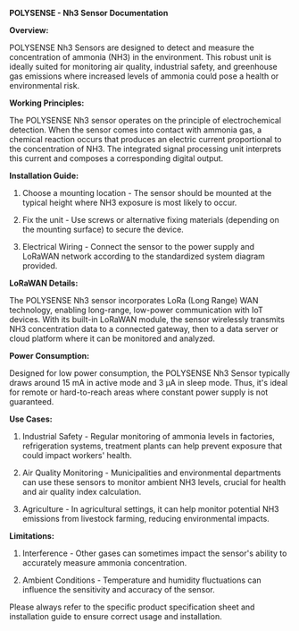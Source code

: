 **POLYSENSE - Nh3 Sensor Documentation**

**Overview:**

POLYSENSE Nh3 Sensors are designed to detect and measure the concentration of ammonia (NH3) in the environment. This robust unit is ideally suited for monitoring air quality, industrial safety, and greenhouse gas emissions where increased levels of ammonia could pose a health or environmental risk.

**Working Principles:**

The POLYSENSE Nh3 sensor operates on the principle of electrochemical detection. When the sensor comes into contact with ammonia gas, a chemical reaction occurs that produces an electric current proportional to the concentration of NH3. The integrated signal processing unit interprets this current and composes a corresponding digital output.

**Installation Guide:**

1. Choose a mounting location - The sensor should be mounted at the typical height where NH3 exposure is most likely to occur.

2. Fix the unit - Use screws or alternative fixing materials (depending on the mounting surface) to secure the device.

3. Electrical Wiring - Connect the sensor to the power supply and LoRaWAN network according to the standardized system diagram provided.

**LoRaWAN Details:**

The POLYSENSE Nh3 sensor incorporates LoRa (Long Range) WAN technology, enabling long-range, low-power communication with IoT devices. With its built-in LoRaWAN module, the sensor wirelessly transmits NH3 concentration data to a connected gateway, then to a data server or cloud platform where it can be monitored and analyzed.

**Power Consumption:**

Designed for low power consumption, the POLYSENSE Nh3 Sensor typically draws around 15 mA in active mode and 3 μA in sleep mode. Thus, it's ideal for remote or hard-to-reach areas where constant power supply is not guaranteed.

**Use Cases:**

1. Industrial Safety - Regular monitoring of ammonia levels in factories, refrigeration systems, treatment plants can help prevent exposure that could impact workers' health.

2. Air Quality Monitoring - Municipalities and environmental departments can use these sensors to monitor ambient NH3 levels, crucial for health and air quality index calculation.

3. Agriculture - In agricultural settings, it can help monitor potential NH3 emissions from livestock farming, reducing environmental impacts.

**Limitations:**

1. Interference - Other gases can sometimes impact the sensor's ability to accurately measure ammonia concentration.

2. Ambient Conditions - Temperature and humidity fluctuations can influence the sensitivity and accuracy of the sensor. 

Please always refer to the specific product specification sheet and installation guide to ensure correct usage and installation.